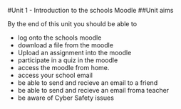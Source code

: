 #Unit 1 - Introduction to the schools Moodle
##Unit aims

By the end of this unit you should be able to
- log onto the schools moodle
- download a file from the moodle
- Upload an assignment into the moodle
- participate in a quiz in the moodle
- access the moodle from home.
- access your school email
- be able to send and recieve an email to a friend
- be able to send and recieve an email froma teacher
- be aware of Cyber Safety issues
